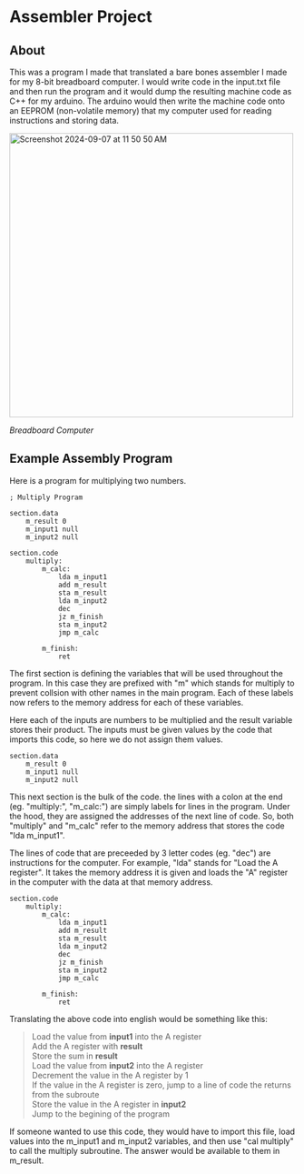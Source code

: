 # Assembler Project

## About

This was a program I made that translated a bare bones assembler I made for my 8-bit breadboard computer. I would write code in the input.txt file and then run the program and it would dump the resulting machine code as C++ for my arduino. The arduino would then write the machine code onto an EEPROM (non-volatile memory) that my computer used for reading instructions and storing data.


<img width="500" alt="Screenshot 2024-09-07 at 11 50 50 AM" src="https://github.com/user-attachments/assets/82f86077-9ae6-4e45-85ed-91bb27c46ca3">

*Breadboard Computer*

## Example Assembly Program

Here is a program for multiplying two numbers.

```
; Multiply Program

section.data
    m_result 0
    m_input1 null 
    m_input2 null 

section.code
    multiply:
        m_calc:
            lda m_input1
            add m_result
            sta m_result
            lda m_input2
            dec
            jz m_finish
            sta m_input2
            jmp m_calc
        
        m_finish:
            ret
```

The first section is defining the variables that will be used throughout the program. In this case they are prefixed with "m" which stands for multiply to prevent collsion with other names in the main program. Each of these labels now refers to the memory address for each of these variables.

Here each of the inputs are numbers to be multiplied and the result variable stores their product. The inputs must be given values by the code that imports this code, so here we do not assign them values.

```
section.data
    m_result 0
    m_input1 null 
    m_input2 null 
```

This next section is the bulk of the code. the lines with a colon at the end (eg. "multiply:", "m_calc:") are simply labels for lines in the program. Under the hood, they are assigned the addresses of the next line of code. So, both "multiply" and "m_calc" refer to the memory address that stores the code "lda m_input1".

The lines of code that are preceeded by 3 letter codes (eg. "dec") are instructions for the computer. For example, "lda" stands for "Load the A register". It takes the memory address it is given and loads the "A" register in the computer with the data at that memory address.

```
section.code
    multiply:
        m_calc:
            lda m_input1
            add m_result
            sta m_result
            lda m_input2
            dec
            jz m_finish
            sta m_input2
            jmp m_calc
        
        m_finish:
            ret
```

Translating the above code into english would be something like this:

>Load the value from **input1** into the A register <br>
>Add the A register with **result** <br>
>Store the sum in **result** <br>
>Load the value from **input2** into the A register <br>
>Decrement the value in the A register by 1 <br>
>If the value in the A register is zero, jump to a line of code the returns from the subroute <br>
>Store the value in the A register in **input2** <br>
>Jump to the begining of the program<br>

If someone wanted to use this code, they would have to import this file, load values into the m_input1 and m_input2 variables, and then use "cal multiply" to call the multiply subroutine. The answer would be available to them in m_result.